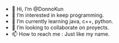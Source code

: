 - 👋 Hi, I’m @DonnoKun
- 👀 I’m interested in keep programming. 
- 🌱 I’m currently learning java, c++, python.
- 💞️ I’m looking to collaborate on proyects.
- 📫 How to reach me : Just like my name. 

<!---
DonnoKun/DonnoKun is a ✨ special ✨ repository because its `README.md` (this file) appears on your GitHub profile.
You can click the Preview link to take a look at your changes.
--->
